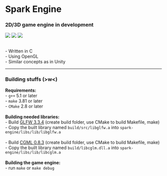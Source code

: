 <div>
    <h1>Spark Engine</h1>
</div>
<div>
    <h3>2D/3D game engine in development</h3>
    <div>
        <img src="https://img.shields.io/github/v/release/LamkasDev/spark-engine" />
        <img src="https://img.shields.io/github/contributors/LamkasDev/spark-engine" />
        <img src="https://img.shields.io/bitbucket/issues-raw/LamkasDev/spark-engine" />
    </div>
    <br />
    <p>
    - Written in C<br />
    - Using OpenGL<br />
    - Similar concepts as in Unity
    </p>
</div>
<hr />
<div>
    <h3>Building stuffs (>w<)</h3>
    <p>
        <b>Requirements:</b><br />
        - <code>g++</code> 5.1 or later<br />
        - <code>make</code> 3.81 or later<br />
        - <code>CMake</code> 2.8 or later<br /><br />
        <b>Building needed libraries:</b><br />
        - Build <a href="https://github.com/glfw/glfw/releases/tag/3.3.4">GLFW 3.3.4</a> (create build folder, use CMake to build Makefile, make)<br />
        - Copy the built library named <code>build/src/libglfw.a</code> into <code>spark-engine/libs/lib/libglfw.a</code><br /><br />
        - Build <a href="https://github.com/recp/cglm/releases/tag/v0.8.3">CGML 0.8.3</a> (create build folder, use CMake to build Makefile, make)<br />
        - Copy the built library named <code>build/libcglm.dll.a</code> into <code>spark-engine/libs/lib/libcglm.a</code><br /><br />
        <b>Building the game engine:</b><br />
        - run <code>make</code> or <code>make debug</code><br />
    </p>
</div>